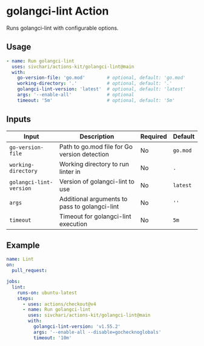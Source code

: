 # golangci-lint Action

Runs golangci-lint with configurable options.

## Usage

```yaml
- name: Run golangci-lint
  uses: sivchari/actions-kit/golangci-lint@main
  with:
    go-version-file: 'go.mod'        # optional, default: 'go.mod'
    working-directory: '.'           # optional, default: '.'
    golangci-lint-version: 'latest'  # optional, default: 'latest'
    args: '--enable-all'             # optional
    timeout: '5m'                    # optional, default: '5m'
```

## Inputs

| Input | Description | Required | Default |
|-------|-------------|----------|---------|
| `go-version-file` | Path to go.mod file for Go version detection | No | `go.mod` |
| `working-directory` | Working directory to run linter in | No | `.` |
| `golangci-lint-version` | Version of golangci-lint to use | No | `latest` |
| `args` | Additional arguments to pass to golangci-lint | No | `''` |
| `timeout` | Timeout for golangci-lint execution | No | `5m` |

## Example

```yaml
name: Lint
on:
  pull_request:

jobs:
  lint:
    runs-on: ubuntu-latest
    steps:
      - uses: actions/checkout@v4
      - name: Run golangci-lint
        uses: sivchari/actions-kit/golangci-lint@main
        with:
          golangci-lint-version: 'v1.55.2'
          args: '--enable-all --disable=gochecknoglobals'
          timeout: '10m'
```
